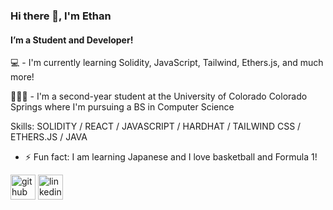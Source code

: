 ### Hi there 👋, I'm Ethan
#### I’m a Student and Developer!
💻 - I'm currently learning Solidity, JavaScript, Tailwind, Ethers.js, and much more!

👨🏻‍🎓 - I'm a second-year student at the University of Colorado Colorado Springs where I'm pursuing a BS in Computer Science

Skills: SOLIDITY / REACT / JAVASCRIPT / HARDHAT / TAILWIND CSS / ETHERS.JS / JAVA

- ⚡ Fun fact: I am learning Japanese and I love basketball and Formula 1! 


[<img src='https://cdn.jsdelivr.net/npm/simple-icons@3.0.1/icons/github.svg' alt='github' height='40'>](https://github.com/EthanWHarvey)  [<img src='https://cdn.jsdelivr.net/npm/simple-icons@3.0.1/icons/linkedin.svg' alt='linkedin' height='40'>](https://www.linkedin.com/in/ethan-harvey-88a562237/)  




